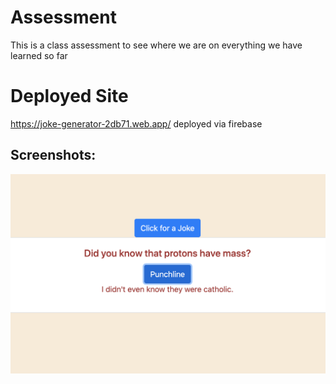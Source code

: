# Assessment
 This is a class assessment to see where we are on everything we have learned so far

# Deployed Site
https://joke-generator-2db71.web.app/ deployed via firebase


## Screenshots:
![](/images/screenshot.png)

